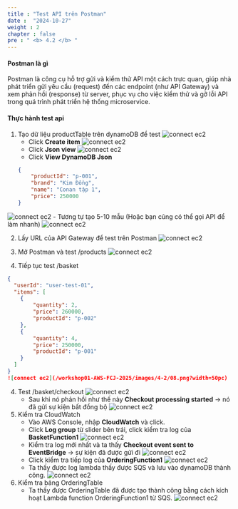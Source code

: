 ```yaml
---
title : "Test API trên Postman"
date :  "2024-10-27" 
weight : 2 
chapter : false
pre : " <b> 4.2 </b> "
---
```


#### Postman là gì
Postman là công cụ hỗ trợ gửi và kiểm thử API một cách trực quan, giúp nhà phát triển gửi yêu cầu (request) đến các endpoint (như API Gateway) và xem phản hồi (response) từ server, phục vụ cho việc kiểm thử và gỡ lỗi API trong quá trình phát triển hệ thống microservice.

#### Thực hành test api
1. Tạo dữ liệu productTable trên dynamoDB để test
![connect ec2](/workshop01-AWS-FCJ-2025/images/4-2/01.png?width=50pc)
    - Click **Create item**
![connect ec2](/workshop01-AWS-FCJ-2025/images/4-2/02.png?width=50pc)
    - Click **Json view**
![connect ec2](/workshop01-AWS-FCJ-2025/images/4-2/03.png?width=50pc)
    - Click **View DynamoDB Json**
    ```json
    {
        "productId": "p-001",
        "brand": "Kim Đồng",
        "name": "Conan tập 1",
        "price": 250000
    }
    ```
![connect ec2](/workshop01-AWS-FCJ-2025/images/4-2/04.png?width=50pc)
    - Tương tự tạo 5-10 mẫu (Hoặc bạn cũng có thể gọi API để làm nhanh)
![connect ec2](/workshop01-AWS-FCJ-2025/images/4-2/05.png?width=50pc)

2. Lấy URL của API Gateway để test trên Postman
![connect ec2](/workshop01-AWS-FCJ-2025/images/4-2/06.png?width=50pc)

3. Mở Postman và test /products
![connect ec2](/workshop01-AWS-FCJ-2025/images/4-2/07.png?width=50pc)

4. Tiếp tục test /basket
```json
{
  "userId": "user-test-01",
  "items": [
    {
        "quantity": 2,
        "price": 260000,
        "productId": "p-002"
    },
    {
        "quantity": 4,
        "price": 250000,
        "productId": "p-001"
    }
  ]
}
![connect ec2](/workshop01-AWS-FCJ-2025/images/4-2/08.png?width=50pc)
```

4. Test /basket/checkout
![connect ec2](/workshop01-AWS-FCJ-2025/images/4-2/08.png?width=50pc)
    - Sau khi nó phản hồi như thế này **Checkout processing started** -> nó đã gửi sự kiện bất đồng bộ
    ![connect ec2](/workshop01-AWS-FCJ-2025/images/4-2/09.png?width=50pc)
5. Kiểm tra CloudWatch
    - Vào AWS Console, nhập **CloudWatch** và click.
    - Click **Log group** từ slider bên trái, click kiểm tra log của **BasketFunction1**
    ![connect ec2](/workshop01-AWS-FCJ-2025/images/4-2/10.png?width=50pc)
    - Kiểm tra log mới nhất và ta thấy **Checkout event sent to EventBridge** -> sự kiện đã được gửi đi
    ![connect ec2](/workshop01-AWS-FCJ-2025/images/4-2/11.png?width=50pc)
    - Click kiểm tra tiếp log của **OrderingFunction1**
    ![connect ec2](/workshop01-AWS-FCJ-2025/images/4-2/12.png?width=50pc)
    - Ta thấy được log lambda thấy được SQS và lưu vào dynamoDB thành công.
    ![connect ec2](/workshop01-AWS-FCJ-2025/images/4-2/13.png?width=50pc)
6. Kiểm tra bảng OrderingTable 
    - Ta thấy được OrderingTable đã được tạo thành công bằng cách kích hoạt Lambda function OrderingFunction1 từ SQS.
![connect ec2](/workshop01-AWS-FCJ-2025/images/4-2/14.png?width=50pc)

